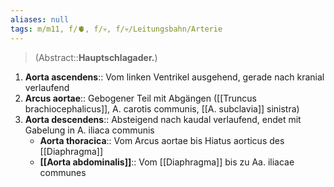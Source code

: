 ```yaml
---
aliases: null
tags: m/m11, f/🫀, f/💀, f/💀/Leitungsbahn/Arterie
---
```

> (Abstract::**Hauptschlagader.**)
1. **Aorta ascendens**:: Vom linken Ventrikel ausgehend, gerade nach kranial verlaufend
2. **Arcus aortae**:: Gebogener Teil mit Abgängen ([[Truncus brachiocephalicus]], A. carotis communis, [[A. subclavia]] sinistra)
3. **Aorta descendens**:: Absteigend nach kaudal verlaufend, endet mit Gabelung in A. iliaca communis
	- **Aorta thoracica**:: Vom Arcus aortae bis Hiatus aorticus des [[Diaphragma]]
	- **[[Aorta abdominalis]]**:: Vom [[Diaphragma]] bis zu Aa. iliacae communes